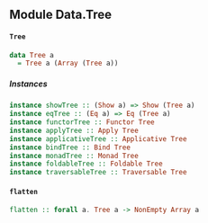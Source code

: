 ## Module Data.Tree

#### `Tree`

``` purescript
data Tree a
  = Tree a (Array (Tree a))
```

##### Instances
``` purescript
instance showTree :: (Show a) => Show (Tree a)
instance eqTree :: (Eq a) => Eq (Tree a)
instance functorTree :: Functor Tree
instance applyTree :: Apply Tree
instance applicativeTree :: Applicative Tree
instance bindTree :: Bind Tree
instance monadTree :: Monad Tree
instance foldableTree :: Foldable Tree
instance traversableTree :: Traversable Tree
```

#### `flatten`

``` purescript
flatten :: forall a. Tree a -> NonEmpty Array a
```



